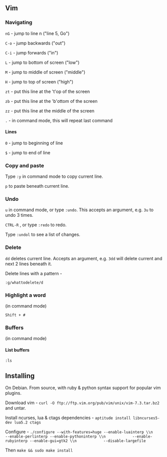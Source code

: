 ## Vim

### Navigating

`nG` - jump to line n ("line 5, Go")

`C-o` - jump backwards ("out")

`C-i` - jump forwards ("in")

`L` - jump to bottom of screen ("low")

`M` - jump to middle of screen ("middle")

`H` - jump to top of screen ("high")

`zt` - put this line at the 't'op of the screen

`zb` - put this line at the 'b'ottom of the screen

`zz` - put this line at the middle of the screen

`.` - in command mode, this will repeat last command

#### Lines

`0` - jump to beginning of line

`$` - jump to end of line

### Copy and paste

Type `:y` in command mode to copy current line.

`p` to paste beneath current line.

### Undo

`u` in command mode, or type `:undo`. This accepts an argument, e.g. `3u` to undo 3 times.

`CTRL-R` , or type `:redo` to redo.

Type `:undol` to see a list of changes.

### Delete

`dd` deletes current line. Accepts an argument, e.g. `3dd` will delete current and next 2 lines beneath it.

Delete lines with a pattern -

`:g/whattodelete/d`

### Highlight a word

(in command mode)

`Shift + #`

### Buffers

(in command mode)

#### List buffers

`:ls`

## Installing

On Debian. From source, with ruby & python syntax support for popular vim plugins.

Download vim - `curl -O ftp://ftp.vim.org/pub/vim/unix/vim-7.3.tar.bz2` and untar.

Install ncurses, lua & ctags dependencies - `aptitude install libncurses5-dev lua5.2 ctags`

Configure - `./configure --with-features=huge --enable-luainterp \\n            --enable-perlinterp --enable-pythoninterp \\n            --enable-rubyinterp --enable-gui=gtk2 \\n            --disable-largefile`

Then `make && sudo make install`
